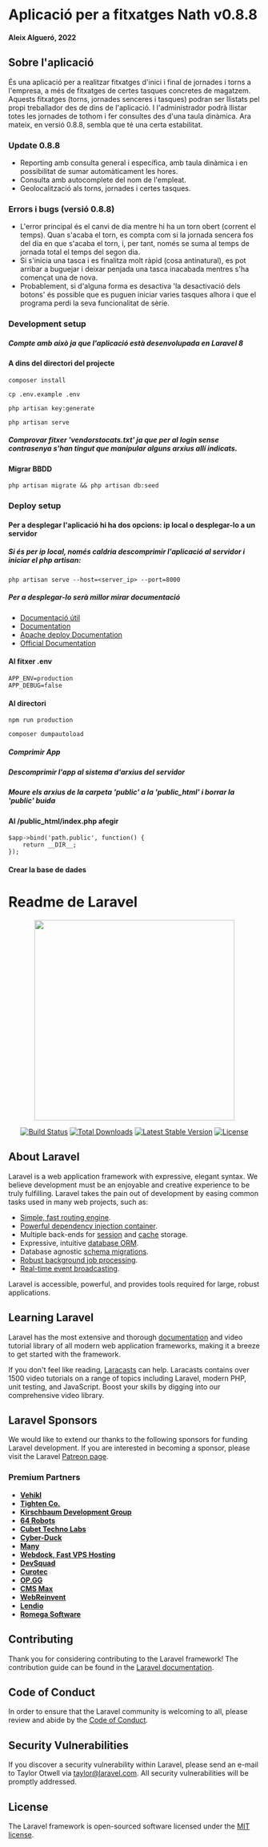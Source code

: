 # Aplicació per a fitxatges Nath v0.8.8
#### Aleix Algueró, 2022
## Sobre l'aplicació

És una aplicació per a realitzar fitxatges d'inici i final de jornades i torns a l'empresa, a més de fitxatges de certes tasques concretes de magatzem. Aquests fitxatges (torns, jornades senceres i tasques) podran ser llistats pel propi treballador des de dins de l'aplicació. I l'administrador podrà llistar totes les jornades de tothom i fer consultes des d'una taula dinàmica.
Ara mateix, en versió 0.8.8, sembla que té una certa estabilitat.

### Update 0.8.8
- Reporting amb consulta general i específica, amb taula dinàmica i en possibilitat de sumar automàticament les hores.
- Consulta amb autocomplete del nom de l'empleat.
- Geolocalització als torns, jornades i certes tasques.


### Errors i bugs (versió 0.8.8)
- L'error principal és el canvi de dia mentre hi ha un torn obert (corrent el temps).
Quan s'acaba el torn, es compta com si la jornada sencera fos del dia en que s'acaba el torn, i, per tant, només se suma al temps de jornada total el temps del segon dia.
- Si s'inicia una tasca i es finalitza molt ràpid (cosa antinatural), es pot arribar a buguejar i deixar penjada una tasca inacabada mentres s'ha començat una de nova.
- Probablement, si d'alguna forma es desactiva 'la desactivació dels botons' és possible que es puguen iniciar varies tasques alhora i que el programa perdi la seva funcionalitat de sèrie.


### Development setup
##### Compte amb això ja que l'aplicació està desenvolupada en Laravel 8
#### A dins del directori del projecte
```
composer install
```
```
cp .env.example .env
```
```
php artisan key:generate
```
```
php artisan serve
```

##### Comprovar fitxer 'vendorstocats.txt' ja que per al login sense contrasenya s'han tingut que manipular alguns arxius allí indicats.

#### Migrar BBDD
```
php artisan migrate && php artisan db:seed
```

### Deploy setup
#### Per a desplegar l'aplicació hi ha dos opcions: ip local o desplegar-lo a un servidor
##### Si és per ip local, només caldria descomprimir l'aplicació al servidor i iniciar el php artisan:
```
php artisan serve --host=<server_ip> --port=8000
```

##### Per a desplegar-lo serà millor mirar documentació
- [Documentació útil](https://www.nigmacode.com/laravel/subir-proyecto-laravel-a-hosting)
- [Documentation](https://platzi.com/tutoriales/2182-intro-laravel/9744-como-desplegar-una-app-hecha-en-laravel)
- [Apache deploy Documentation](https://help.clouding.io/hc/es/articles/4406607535634-C%C3%B3mo-Desplegar-Laravel-8-con-Apache-y-Let-s-Encrypt-SSL-en-Ubuntu-20-04)
- [Official Documentation](https://laravel.com/docs/8.x/deployment)
#### Al fitxer .env
```
APP_ENV=production
APP_DEBUG=false
```
#### Al directori
```
npm run production
```
```
composer dumpautoload
```

##### Comprimir App


##### Descomprimir l'app al sistema d'arxius del servidor


##### Moure els arxius de la carpeta 'public' a la 'public_html' i borrar la 'public' buida

#### Al /public_html/index.php afegir
```
$app->bind('path.public', function() {
    return __DIR__;
});
```
#### Crear la base de dades

#### 
#### 
#### 
#### 
#### 
# Readme de Laravel

<p align="center"><a href="https://laravel.com" target="_blank"><img src="https://raw.githubusercontent.com/laravel/art/master/logo-lockup/5%20SVG/2%20CMYK/1%20Full%20Color/laravel-logolockup-cmyk-red.svg" width="400"></a></p>

<p align="center">
<a href="https://travis-ci.org/laravel/framework"><img src="https://travis-ci.org/laravel/framework.svg" alt="Build Status"></a>
<a href="https://packagist.org/packages/laravel/framework"><img src="https://img.shields.io/packagist/dt/laravel/framework" alt="Total Downloads"></a>
<a href="https://packagist.org/packages/laravel/framework"><img src="https://img.shields.io/packagist/v/laravel/framework" alt="Latest Stable Version"></a>
<a href="https://packagist.org/packages/laravel/framework"><img src="https://img.shields.io/packagist/l/laravel/framework" alt="License"></a>
</p>

## About Laravel

Laravel is a web application framework with expressive, elegant syntax. We believe development must be an enjoyable and creative experience to be truly fulfilling. Laravel takes the pain out of development by easing common tasks used in many web projects, such as:

- [Simple, fast routing engine](https://laravel.com/docs/routing).
- [Powerful dependency injection container](https://laravel.com/docs/container).
- Multiple back-ends for [session](https://laravel.com/docs/session) and [cache](https://laravel.com/docs/cache) storage.
- Expressive, intuitive [database ORM](https://laravel.com/docs/eloquent).
- Database agnostic [schema migrations](https://laravel.com/docs/migrations).
- [Robust background job processing](https://laravel.com/docs/queues).
- [Real-time event broadcasting](https://laravel.com/docs/broadcasting).

Laravel is accessible, powerful, and provides tools required for large, robust applications.

## Learning Laravel

Laravel has the most extensive and thorough [documentation](https://laravel.com/docs) and video tutorial library of all modern web application frameworks, making it a breeze to get started with the framework.

If you don't feel like reading, [Laracasts](https://laracasts.com) can help. Laracasts contains over 1500 video tutorials on a range of topics including Laravel, modern PHP, unit testing, and JavaScript. Boost your skills by digging into our comprehensive video library.

## Laravel Sponsors

We would like to extend our thanks to the following sponsors for funding Laravel development. If you are interested in becoming a sponsor, please visit the Laravel [Patreon page](https://patreon.com/taylorotwell).

### Premium Partners

- **[Vehikl](https://vehikl.com/)**
- **[Tighten Co.](https://tighten.co)**
- **[Kirschbaum Development Group](https://kirschbaumdevelopment.com)**
- **[64 Robots](https://64robots.com)**
- **[Cubet Techno Labs](https://cubettech.com)**
- **[Cyber-Duck](https://cyber-duck.co.uk)**
- **[Many](https://www.many.co.uk)**
- **[Webdock, Fast VPS Hosting](https://www.webdock.io/en)**
- **[DevSquad](https://devsquad.com)**
- **[Curotec](https://www.curotec.com/services/technologies/laravel/)**
- **[OP.GG](https://op.gg)**
- **[CMS Max](https://www.cmsmax.com/)**
- **[WebReinvent](https://webreinvent.com/?utm_source=laravel&utm_medium=github&utm_campaign=patreon-sponsors)**
- **[Lendio](https://lendio.com)**
- **[Romega Software](https://romegasoftware.com)**

## Contributing

Thank you for considering contributing to the Laravel framework! The contribution guide can be found in the [Laravel documentation](https://laravel.com/docs/contributions).

## Code of Conduct

In order to ensure that the Laravel community is welcoming to all, please review and abide by the [Code of Conduct](https://laravel.com/docs/contributions#code-of-conduct).

## Security Vulnerabilities

If you discover a security vulnerability within Laravel, please send an e-mail to Taylor Otwell via [taylor@laravel.com](mailto:taylor@laravel.com). All security vulnerabilities will be promptly addressed.

## License

The Laravel framework is open-sourced software licensed under the [MIT license](https://opensource.org/licenses/MIT).

